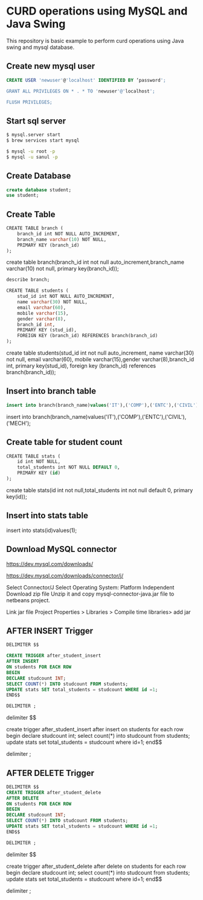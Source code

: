 # CURD operations using MySQL and Java Swing

This repository is basic example to perform curd operations using Java swing and mysql database.

## Create new mysql user
``` sql
CREATE USER 'newuser'@'localhost' IDENTIFIED BY ‘password';

GRANT ALL PRIVILEGES ON * . * TO 'newuser'@'localhost';

FLUSH PRIVILEGES;
```


## Start sql server
``` bash
$ mysql.server start
$ brew services start mysql

$ mysql -u root -p
$ mysql -u sanul -p
```

## Create Database
``` sql
create database student;
use student;
```

## Create Table
``` sql
CREATE TABLE branch (
    branch_id int NOT NULL AUTO_INCREMENT,
   	branch_name varchar(10) NOT NULL,
	PRIMARY KEY (branch_id)
);
```
create table branch(branch_id int not null auto_increment,branch_name varchar(10) not null, primary key(branch_id));

``` sql
describe branch;
```

``` sql
CREATE TABLE students (
    stud_id int NOT NULL AUTO_INCREMENT,
   	name varchar(30) NOT NULL,
	email varchar(60), 
	mobile varchar(15),
	gender varchar(8),
	branch_id int,
    PRIMARY KEY (stud_id),
    FOREIGN KEY (branch_id) REFERENCES branch(branch_id)
);
```
create table students(stud_id int not null auto_increment, name varchar(30) not null, email varchar(60), mobile varchar(15),gender varchar(8),branch_id int, primary key(stud_id), foreign key (branch_id) references branch(branch_id));

## Insert into branch table
``` sql
insert into branch(branch_name)values('IT'),('COMP'),('ENTC'),('CIVIL'),('MECH');
```
insert into branch(branch_name)values('IT'),('COMP'),('ENTC'),('CIVIL'),('MECH');

## Create table for student count
``` sql
CREATE TABLE stats (
    id int NOT NULL,
   	total_students int NOT NULL DEFAULT 0,
	PRIMARY KEY (id)
);
```

create table stats(id int not null,total_students int not null default 0, primary key(id));

## Insert into stats table
insert into stats(id)values(1);


## Download MySQL connector

https://dev.mysql.com/downloads/

https://dev.mysql.com/downloads/connector/j/

Select Connector/J
Select Operating System: Platform Independent
Download zip file
Unzip it and copy mysql-connector-java.jar file to netbeans project.

Link jar file 
Project Properties > Libraries > Compile time libraries> add jar



## AFTER INSERT Trigger
``` sql
DELIMITER $$

CREATE TRIGGER after_student_insert
AFTER INSERT
ON students FOR EACH ROW
BEGIN
DECLARE studcount INT;
SELECT COUNT(*) INTO studcount FROM students;
UPDATE stats SET total_students = studcount WHERE id =1;
END$$

DELIMITER ;
```

delimiter $$

create trigger after_student_insert after insert on students for each row begin declare studcount int; select count(*) into studcount from students; update stats set total_students = studcount where id=1; end$$

delimiter ;

## AFTER DELETE Trigger
``` sql
DELIMITER $$
CREATE TRIGGER after_student_delete
AFTER DELETE
ON students FOR EACH ROW
BEGIN
DECLARE studcount INT;
SELECT COUNT(*) INTO studcount FROM students;
UPDATE stats SET total_students = studcount WHERE id =1;
END$$

DELIMITER ;
```

delimiter $$

create trigger after_student_delete after delete on students for each row begin declare studcount int; select count(*) into studcount from students; update stats set total_students = studcount where id=1; end$$

delimiter ;